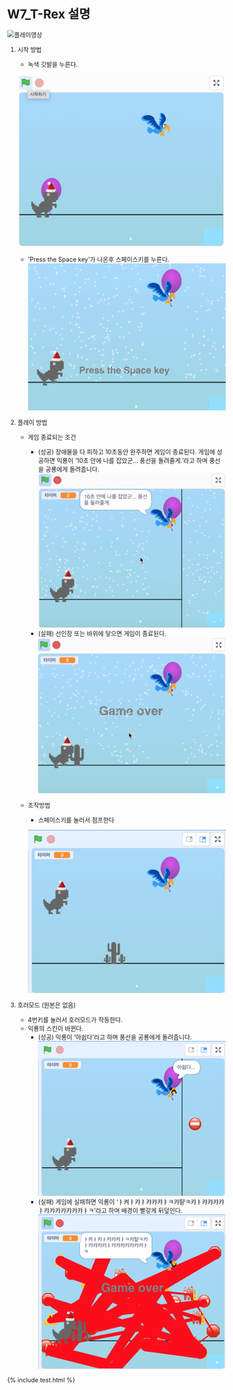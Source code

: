 # W7_T-Rex 설명
![플레이영상](T-Rex.png)
1. 시작 방법
    - 녹색 깃발을 누른다.

    ![시작버튼](trex시작버튼.png)
    - 'Press the Space key'가 나온후 스페이스키를 누른다.![스페이스바를 눌러주세요](trex.png)
2. 플레이 방법
    - 게임 종료되는 조건
       - (성공) 장애물을 다 피하고 10초동안 완주하면 게임이 종료된다.
        	 게임에 성공하면 익룡이 ‘10초 안에 나를 잡았군... 풍선을 돌려줄게.’라고 하며 풍선을 공룡에게 돌려줍니다.![성공](trex-성공.png)
        - (실패) 선인장 또는 바위에 닿으면 게임이 종료된다.![게임오버](trex-game%20over.png)
    - 조작방법
        - 스페이스키를 눌러서 점프한다
        
        ![점프](jump.png)
3. 호러모드 (원본은 없음)
    - 4번키를 눌러서 호러모드가 작동한다.
    - 익룡의 스킨이 바뀐다.
        - (성공) 익룡이 ‘아쉽다’라고 하며 풍선을 공룡에게 돌려줍니다.
        ![아쉽다](아쉽다.png)
        - (실패) 게임에 실패하면 익룡이 ‘ㅑ켜ㅑ캬ㅑ캬캬캬ㅑㅋ캬턑ㅋ캬ㅑ캬캬캬캬ㅑ캬캬캬캬캬캬캬ㅑㅋ’라고 하며 배경이 빨갛게 뒤덮인다.
        ![캬캬캬](kakaka.png)


 {% include test.html %}